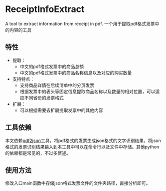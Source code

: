 # ReceiptInfoExtract
A tool to extract information from receipt in pdf. 一个用于提取pdf格式发票中的内容的工具

## 特性

+ 提取：
    + 中文的pdf格式发票中的商品总额
    + 中文的pdf格式发票中的商品名称信息以及对应的购买数量
+ 支持特点：
    + 支持商品详情在后续清单中的分页发票
    + 根据发票中的表头等固定信息提取商品名称以及数量的相对位置，可以适应不同省份的发票格式
+ 扩展：
    + 可以根据需要去扩展提取发票中的其他内容


## 工具依赖

本文依赖[pdf2json](https://github.com/modesty/pdf2json)工具，将pdf格式的发票生成json格式的文字识别结果，将json格式的发票识别结果输入到本工具中可以在命令行以及文件中存储。其他python的依赖都是常见的，不过多赘述。

## 使用方法

修改入口main函数中存储json格式发票文件的文件夹路径，直接分析即可。